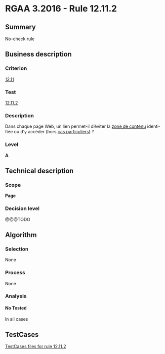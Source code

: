 # RGAA 3.2016 - Rule 12.11.2

## Summary
No-check rule


## Business description

### Criterion
[12.11](http://references.modernisation.gouv.fr/rgaa-accessibilite/2016/criteres.html#crit-12-11)

### Test
[12.11.2](http://references.modernisation.gouv.fr/rgaa-accessibilite/2016/criteres.html#test-12-11-2)

### Description
<div lang="fr">Dans chaque page Web, un lien permet-il d&#x2019;&#xE9;viter la <a href="http://references.modernisation.gouv.fr/rgaa-accessibilite/glossaire.html#zone-main">zone de contenu</a> identifi&#xE9;e ou d&#x2019;y acc&#xE9;der (hors <a href="http://references.modernisation.gouv.fr/rgaa-accessibilite/cas-particuliers.html#cp-12-11" title="Cas particuliers pour le crit&#xE8;re 12.11">cas particuliers</a>)&nbsp;?</div>

### Level
**A**


## Technical description

### Scope
**Page**

### Decision level
@@@TODO


## Algorithm

### Selection
None

### Process
None

### Analysis

#### No Tested
In all cases


##  TestCases

[TestCases files for rule 12.11.2](https://github.com/Asqatasun/Asqatasun/tree/develop/rules/rules-rgaa3.2016/src/test/resources/testcases/rgaa32016/Rgaa32016Rule121102/)


